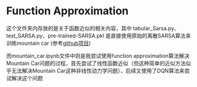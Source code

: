 # Function Approximation
这个文件夹内存放的是关于函数近似的相关内容，其中 tabular_Sarsa.py、test_SARSA.py、pre-trained-SARSA.pkl 是直接使用原始的离散SARSA算法来训练mountain car (参考[github项目](https://github.com/viniciusenari/Q-Learning-and-SARSA-Mountain-Car-v0/tree/main))

而mountain_car.ipynb文件中则是我尝试使用function approximation算法解决Mountain Car问题的过程，首先尝试了线性函数近似（但这种简单的近似方法似乎无法解决Mountain Car这种非线性动力学问题），后续又使用了DQN算法来尝试解决这个问题